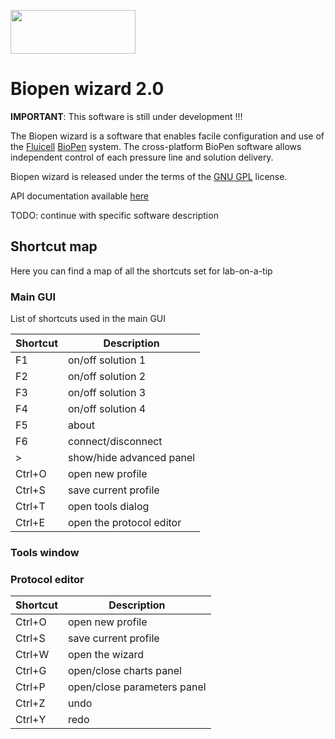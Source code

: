<a href="http://fluicell.com/"><img src="https://github.com/bellonemauro/Labonatip2.0/blob/master/apps/Lab-on-a-tip/icons/fluicell_iconBIG.png"  width="200" height="70" /></a>

# Biopen wizard 2.0

**IMPORTANT**: This software is still under development !!! 

The Biopen wizard is a software that enables facile configuration and use of the <a href="http://fluicell.com/">Fluicell</a> <a href="http://fluicell.com/thebiopensystem/">BioPen</a> system. 
The cross-platform BioPen software allows independent control of each pressure line and solution delivery.

Biopen wizard is released under the terms of the <a href="https://www.gnu.org/licenses/gpl-3.0.en.html">GNU GPL</a> license. 

API documentation available <a href="https://bellonemauro.github.io/PPC1API-docs.io/">here</a>



TODO: continue with specific software description

## Shortcut map

Here you can find a map of all the shortcuts set for lab-on-a-tip

### Main GUI

List of shortcuts used in the main GUI


| Shortcut | Description |
| --- | --- |
| F1       |  on/off solution 1        |
| F2       |  on/off solution 2        |
| F3       |  on/off solution 3        |
| F4       |  on/off solution 4        |
| F5       |  about                    |
| F6       |  connect/disconnect       |
| >        |  show/hide advanced panel |
| Ctrl+O   |  open new profile         |
| Ctrl+S   |  save current profile     |
| Ctrl+T   |  open tools dialog        |
| Ctrl+E   |  open the protocol editor |



### Tools window

### Protocol editor


| Shortcut |  Description                |
| --- | --- |
| Ctrl+O   | open new profile            |
| Ctrl+S   | save current profile        |
| Ctrl+W   | open the wizard             |
| Ctrl+G   | open/close charts panel     |
| Ctrl+P   | open/close parameters panel |
| Ctrl+Z   | undo                        |
| Ctrl+Y   | redo                        |

